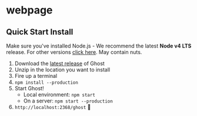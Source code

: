 # webpage

## Quick Start Install

Make sure you've installed Node.js - We recommend the latest **Node v4 LTS** release. For other versions [click here](http://support.ghost.org/supported-node-versions/). May contain nuts.

1. Download the [latest release](https://ghost.org/developers/) of Ghost
1. Unzip in the location you want to install
1. Fire up a terminal
1. `npm install --production`
1. Start Ghost!
    - Local environment: `npm start`
    - On a server: `npm start --production`
1. `http://localhost:2368/ghost` :tada:
